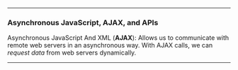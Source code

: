 - - -
### Asynchronous JavaScript, AJAX, and APIs
Asynchronous JavaScript And XML (__AJAX__): Allows us to communicate with remote web servers in an asynchronous way. With AJAX calls, we can _request data_ from web servers dynamically.
- - -
